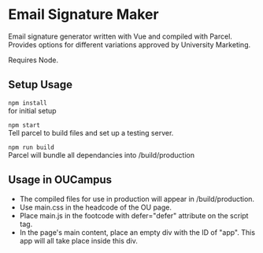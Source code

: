 # Email Signature Maker

Email signature generator written with Vue and compiled with Parcel. Provides options for different variations approved by University Marketing.

Requires Node.

## Setup Usage

`npm install`  
for initial setup

`npm start`  
Tell parcel to build files and set up a testing server.

`npm run build`  
Parcel will bundle all dependancies into /build/production

## Usage in OUCampus
* The compiled files for use in production will appear in /build/production.
* Use main.css in the headcode of the OU page.
* Place main.js in the footcode with defer="defer" attribute on the script tag.
* In the page's main content, place an empty div with the ID of "app". This app will all take place inside this div.